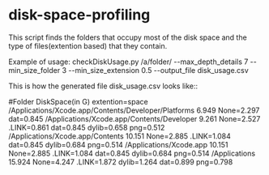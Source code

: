 # disk-space-profiling
This script finds the folders that occupy most of the disk space and the type of files(extention based) that they contain.

Example of usage:
checkDiskUsage.py /a/folder/ --max_depth_details 7 --min_size_folder 3 --min_size_extension 0.5 --output_file disk_usage.csv

This is how the generated file disk_usage.csv looks like::

#Folder                                                 DiskSpace(in G)	extention=space				
/Applications/Xcode.app/Contents/Developer/Platforms	6.949   None=2.297	dat=0.845
/Applications/Xcode.app/Contents/Developer              9.261	None=2.527	.LINK=0.861	dat=0.845	dylib=0.658	png=0.512
/Applications/Xcode.app/Contents                        10.151	None=2.885	.LINK=1.084	dat=0.845	dylib=0.684	png=0.514
/Applications/Xcode.app                                 10.151  None=2.885	.LINK=1.084	dat=0.845	dylib=0.684	png=0.514
/Applications                                           15.924	None=4.247	.LINK=1.872	dylib=1.264	dat=0.899	png=0.798
